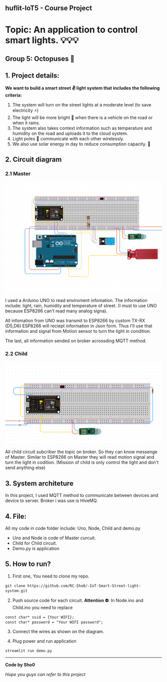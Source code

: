 ## huflit-IoT5 - Course Project

# Topic: An application to control smart lights. 💡💡💡

## Group 5: Octopuses 🐙

## 1. Project details:

**We want to build a smart street ✌️ light system that includes the following criteria:**

1. The system will turn on the street lights at a moderate level (to save electricity ⚡️)
2. The light will be more bright 🌟 when there is a vehicle on the road or when it rains.
3. The system also takes context information such as temperature and humidity on the road and uploads it to the cloud system.
4. Light poles 🚏 communicate with each other wirelessly.
5. We also use solar energy in day to reduce consumption capacity. 🌱

## 2. Circuit diagram

### 2.1 Master

<img width="525" alt="circuit" src="./image/master.png">

I used a Arduino UNO to read enviroment infomation. The information include: light, rain, humidity and temperature of street. 
(I must to use UNO because ESP8266 can't read many analog signa).

All infomation from UNO was transmit to ESP8266 by custom TX-RX (D5,D6)
ESP8266 will reciept information in Json form. Thus I'll use that information and signal from Motion sensor to turn the light in condition.

The last, all information sended on broker acrossding MQTT method.

### 2.2 Child
<img width="525" alt="Child" src="./image/child.png">

All child circuit subcriber the topic on broker. So they can know messenge of Master. Similar to ESP8266 on Master they will read motion signal and turn the light in codition.
(Mission of child is only control the light and don't send anything else)

## 3. System architeture

In this project, I used MQTT method to communicate between devices and device to server. Broker i was use is HiveMQ. 

## 4. File:
All my code in code folder include: Uno, Node, Child and demo.py

- Uno and Node is code of Master curcuit. 
- Child for Child circuit.
- Demo.py is application

## 5. How to run?
1. First one, You need to clone my repo.
```
git clone https://github.com/RC-Sho0/-IoT-Smart-Street-light-system.git
```

2. Push source code for each circuit.
**Attention ⛔️**: In Node.ino and Child.ino you need to replace 
```
const char* ssid = {Your WIFI};         
const char* password = "Your WIFI password"; 
```

3. Connect the wires as shown on the diagram.

4. Plug power and run application
```
streamlit run demo.py
```


---------------
**Code by Sho0**

*Hope you guys can refer to this project*


